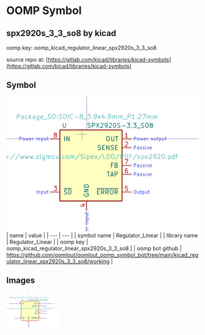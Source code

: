 # OOMP Symbol  
## spx2920s_3_3_so8  by kicad  
  
oomp key: oomp_kicad_regulator_linear_spx2920s_3_3_so8  
  
source repo at: [https://gitlab.com/kicad/libraries/kicad-symbols](https://gitlab.com/kicad/libraries/kicad-symbols)  
## Symbol  
  
[![working.png](working_600.png)](working.png)  
| name | value | 
| --- | --- | 
| symbol name | Regulator_Linear | 
| library name | Regulator_Linear | 
| oomp key | oomp_kicad_regulator_linear_spx2920s_3_3_so8 | 
| oomp bot github | https://github.com/oomlout/oomlout_oomp_symbol_bot/tree/main/kicad_regulator_linear_spx2920s_3_3_so8/working | 
## Images  
  
[![working.png](working_140.png)](working.png)  
